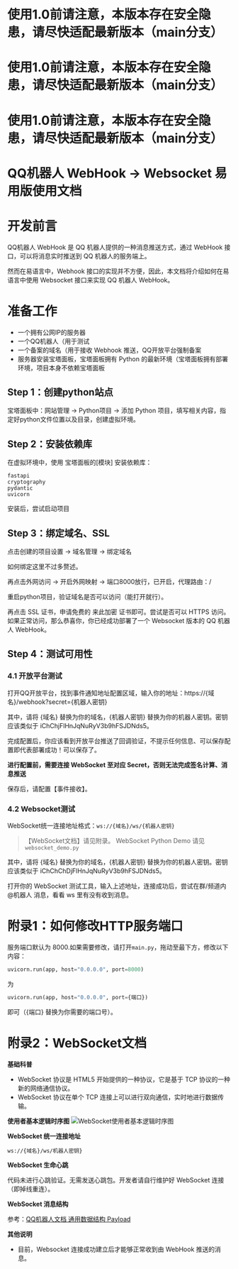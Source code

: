 # 使用1.0前请注意，本版本存在安全隐患，请尽快适配最新版本（main分支）
# 使用1.0前请注意，本版本存在安全隐患，请尽快适配最新版本（main分支）
# 使用1.0前请注意，本版本存在安全隐患，请尽快适配最新版本（main分支）
# QQ机器人 WebHook -> Websocket 易用版使用文档

# 开发前言

QQ机器人 WebHook 是 QQ 机器人提供的一种消息推送方式，通过 WebHook 接口，可以将消息实时推送到 QQ 机器人的服务端上。

然而在易语言中，Webhook 接口的实现并不方便，因此，本文档将介绍如何在易语言中使用 Websocket 接口来实现 QQ 机器人 WebHook。

# 准备工作
- 一个拥有公网IP的服务器
- 一个QQ机器人（用于测试
- 一个备案的域名（用于接收 Webhook 推送，QQ开放平台强制备案
- 服务器安装宝塔面板，宝塔面板拥有 Python 的最新环境（宝塔面板拥有部署环境，项目本身不依赖宝塔面板

## Step 1：创建python站点

宝塔面板中：网站管理 -> Python项目 -> 添加 Python 项目，填写相关内容，指定好python文件位置以及目录，创建虚拟环境。

## Step 2：安装依赖库

在虚拟环境中，使用 宝塔面板的[模块] 安装依赖库：

```
fastapi
cryptography
pydantic
uvicorn
```
安装后，尝试启动项目

## Step 3：绑定域名、SSL
点击创建的项目设置 -> 域名管理 -> 绑定域名

如何绑定这里不过多赘述。

再点击外网访问 -> 开启外网映射 -> 端口8000放行，已开启，代理路由：/

重启python项目，验证域名是否可以访问（能打开就行）。

再点击 SSL 证书，申请免费的 来此加密 证书即可。尝试是否可以 HTTPS 访问。如果正常访问，那么恭喜你，你已经成功部署了一个 Websocket 版本的 QQ 机器人 WebHook。

## Step 4：测试可用性
### 4.1 开放平台测试
打开QQ开放平台，找到事件通知地址配置区域，输入你的地址：https://{域名}/webhook?secret={机器人密钥}

其中，请将 {域名} 替换为你的域名，{机器人密钥} 替换为你的机器人密钥。密钥应该类似于 iChChjFlHnJqNuRyV3b9hFSJDNds5。

完成配置后，你应该看到开放平台推送了回调验证，不提示任何信息、可以保存配置即代表部署成功！可以保存了。

**进行配置前，需要连接 WebSocket 至对应 Secret，否则无法完成签名计算、消息推送**

保存后，请配置【事件接收】。

### 4.2 Websocket测试
WebSocket统一连接地址格式：`ws://{域名}/ws/{机器人密钥}`

> 【WebSocket文档】请见附录。 WebSocket Python Demo 请见`websocket_demo.py`

其中，请将 {域名} 替换为你的域名，{机器人密钥} 替换为你的机器人密钥。密钥应该类似于 iChChChDjFlHnJqNuRyV3b9hFSJDNds5。

打开你的 WebSocket 测试工具，输入上述地址，连接成功后，尝试在群/频道内@机器人 消息，看看 ws 里有没有收到消息。

# 附录1：如何修改HTTP服务端口
服务端口默认为 8000.如果需要修改，请打开`main.py`，拖动至最下方，修改以下内容：
```python
uvicorn.run(app, host="0.0.0.0", port=8000)
```
为
```python
uvicorn.run(app, host="0.0.0.0", port={端口})
```
即可（{端口} 替换为你需要的端口号）。

# 附录2：WebSocket文档
**基础科普**
- WebSocket 协议是 HTML5 开始提供的一种协议，它是基于 TCP 协议的一种新的网络通信协议。
- WebSocket 协议在单个 TCP 连接上可以进行双向通信，实时地进行数据传输。

**使用者基本逻辑时序图**
![WebSocket使用者基本逻辑时序图](https://fb-cdn.fanbook.cn/fanbook/app/files/chatroom/image/b5f9acb3c497b34652f3d63b468b33f2.png)

**WebSocket 统一连接地址**
```
ws://{域名}/ws/机器人密钥}
```
**WebSocket 生命心跳**

代码未进行心跳验证。无需发送心跳包。开发者请自行维护好 WebSocket 连接（即掉线重连）。

**WebSocket 消息结构**

参考：[QQ机器人文档 通用数据结构 Payload](https://bot.q.qq.com/wiki/develop/api-v2/dev-prepare/interface-framework/event-emit.html#%E9%80%9A%E7%94%A8%E6%95%B0%E6%8D%AE%E7%BB%93%E6%9E%84-payload)

**其他说明**
- 目前，Websocket 连接成功建立后才能够正常收到由 WebHook 推送的消息。
